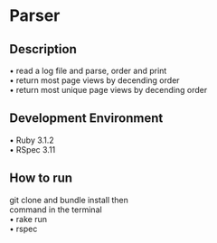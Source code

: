 # Parser

## Description
• read a log file and parse, order and print  
• return most page views by decending order  
• return most unique page views by decending order  

## Development Environment
• Ruby 3.1.2  
• RSpec 3.11  

## How to run
git clone and bundle install then  
command in the terminal  
• rake run  
• rspec  
